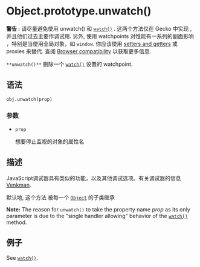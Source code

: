 # Object.prototype.unwatch()

**警告 :** 请尽量避免使用 unwatch() 和  [`watch()`](https://developer.mozilla.org/zh-CN/docs/Web/JavaScript/Reference/Global_Objects/Object/watch) . 这两个方法仅在 Gecko 中实现 , 并且他们过去主要作调试用. 另外, 使用 watchpoints 对性能有一系列的副面影响 ，特别是当使用全局对象，如 `window`. 你应该使用  [setters and getters](https://developer.mozilla.org/en-US/docs/Web/JavaScript/Guide/Working_with_Objects#Defining_getters_and_setters) 或 proxies 来替代. 查阅 [Browser compatibility](https://developer.mozilla.org/zh-CN/docs/Web/JavaScript/Reference/Global_Objects/Object/unwatch#Browser_compatibility) 以获取更多信息.

`**unwatch()**` 删除一个 [`watch()`](https://developer.mozilla.org/zh-CN/docs/Web/JavaScript/Reference/Global_Objects/Object/watch) 设置的 watchpoint.

## 语法

```
obj.unwatch(prop)
```

### 参数

- `prop`

  想要停止监视的对象的属性名

## 描述

JavaScript调试器具有类似的功能，以及其他调试选项。有关调试器的信息  [Venkman](https://developer.mozilla.org/en-US/docs/Venkman).

默认地, 这个方法 被每一个 [`Object`](https://developer.mozilla.org/zh-CN/docs/Web/JavaScript/Reference/Global_Objects/Object) 的子类继承 

**Note:** The reason for `unwatch()` to take the property name *prop* as its only parameter is due to the "single handler allowing" behavior of the [`watch()`](https://developer.mozilla.org/zh-CN/docs/Web/JavaScript/Reference/Global_Objects/Object/watch) method.

## 例子

See [`watch()`](https://developer.mozilla.org/zh-CN/docs/Web/JavaScript/Reference/Global_Objects/Object/watch).

